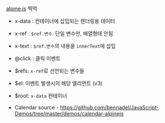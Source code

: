 [alpine.js](https://alpinejs.dev) 찍먹

* x-data : 컨테이너에 삽입되는 렌더링용 데이터
* x-ref : `$ref.변수`. 단일 변수만, 배열형태 안됨
* x-text : `$ref.변수`의 내용을 `innerText`에 삽입

* @click : 클릭 이벤트

* $refs: `x-ref`로 선언되는 변수들
* $el: 이벤트 발생시의 해당 엘리먼트 (v3)
* $root: `x-data` 컨테이너


* Calendar source - https://github.com/bennadel/JavaScript-Demos/tree/master/demos/calendar-alpinejs
